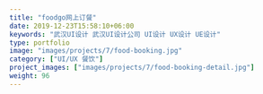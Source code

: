 ```yaml
---
title: "foodgo网上订餐"
date: 2019-12-23T15:58:10+06:00
keywords: "武汉UI设计 武汉UI设计公司 UI设计 UX设计 UE设计"
type: portfolio
image: "images/projects/7/food-booking.jpg"
category: ["UI/UX 餐饮"]
project_images: ["images/projects/7/food-booking-detail.jpg"]
weight: 96
---
```

